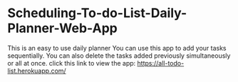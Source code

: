 # Scheduling-To-do-List-Daily-Planner-Web-App
This is an easy to use daily planner
You can use this app to add your tasks sequentially. You can also delete the tasks added previously simultaneously or all at once.
click this link to view the app: https://all-todo-list.herokuapp.com/
